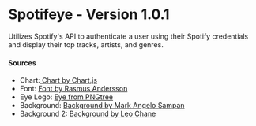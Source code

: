 # Spotifeye - Version 1.0.1
Utilizes Spotify's API to authenticate a user using their Spotify credentials and display their top tracks, artists, and genres.

#### Sources 
- Chart:<a href= 'https://www.chartjs.org/'> Chart by Chart.js </a>
- Font: <a href= 'https://fonts.google.com/specimen/Inter'> Font by Rasmus Andersson </a>
- Eye Logo: <a href='https://pngtree.com/freepng/eye-pupil_6104092.html'> Eye from PNGtree </a>
- Background: <a href='https://www.pexels.com/photo/group-of-people-in-a-concert-1587927/'> Background by Mark Angelo Sampan </a>
- Background 2: <a href='https://unsplash.com/photos/a-purple-sky-with-a-half-moon-in-the-distance-kvWutHgpKI4'> Background by Leo Chane </a>
